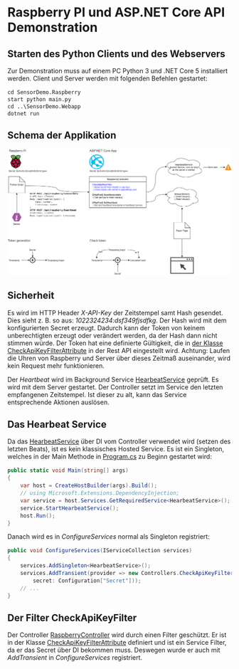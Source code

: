 # Raspberry PI und ASP.NET Core API Demonstration

## Starten des Python Clients und des Webservers

Zur Demonstration muss auf einem PC Python 3 und .NET Core 5 installiert werden. Client und Server
werden mit folgenden Befehlen gestartet:

```text
cd SensorDemo.Raspberry
start python main.py
cd ..\SensorDemo.Webapp
dotnet run
```

## Schema der Applikation

![](schema.png)

## Sicherheit

Es wird im HTTP Header *X-API-Key* der Zeitstempel samt Hash gesendet. Dies sieht z. B. so aus:
*1022324234:dsf349fjsdfkg*. Der Hash wird mit dem konfigurierten Secret erzeugt. Dadurch kann
der Token von keinem unberechtigten erzeugt oder verändert werden, da der Hash dann nicht stimmen
würde. Der Token hat eine definierte Gültigkeit, die in
[der Klasse CheckApiKeyFilterAttribute](SensorDemo.Webapp/Controllers/RaspberryController.cs)
in der Rest API eingestellt wird. Achtung: Laufen die Uhren von Raspberry 
und Server über dieses Zeitmaß auseinander, wird kein Request mehr funktionieren.

Der *Heartbeat* wird im Background Service
[HearbeatService](SensorDemo.Webapp/Services/HearbeatService.cs)
geprüft. Es wird mit dem Server gestartet. Der Controller setzt im Service den letzten
empfangenen Zeitstempel. Ist dieser zu alt, kann das Service entsprechende Aktionen
auslösen.

## Das Hearbeat Service

Da das [HearbeatService](SensorDemo.Webapp/Services/HearbeatService.cs) über DI vom Controller
verwendet wird (setzen des letzten Beats), ist es kein klassisches Hosted Service.
Es ist ein Singleton, welches in der Main Methode in [Program.cs](SensorDemo.Webapp/Program.cs)
zu Beginn gestartet wird:

```c#
public static void Main(string[] args)
{
    var host = CreateHostBuilder(args).Build();
    // using Microsoft.Extensions.DependencyInjection;
    var service = host.Services.GetRequiredService<HearbeatService>();
    service.StartHearbeatService();
    host.Run();
}
```

Danach wird es in *ConfigureServices* normal als Singleton registriert:

```c#
public void ConfigureServices(IServiceCollection services)
{
    services.AddSingleton<HearbeatService>();
    services.AddTransient(provider => new Controllers.CheckApiKeyFilterAttribute(
        secret: Configuration["Secret"]));
    // ...
}
```

## Der Filter CheckApiKeyFilter

Der Controller [RaspberryController](SensorDemo.Webapp/Controllers/RaspberryController.cs) wird
durch einen Filter geschützt. Er ist in der Klasse
[CheckApiKeyFilterAttribute](SensorDemo.Webapp/Controllers/RaspberryController.cs) definiert und
ist ein Service Filter, da er das Secret über DI bekommen muss. Deswegen wurde er auch mit
*AddTransient* in *ConfigureServices* registriert.
